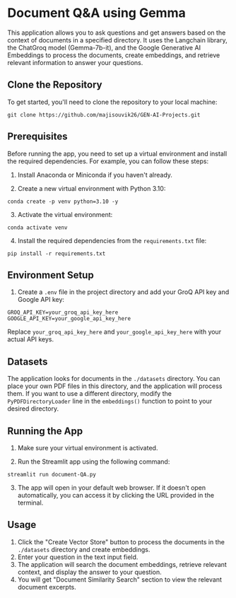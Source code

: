 # Document Q&A using Gemma

This application allows you to ask questions and get answers based on the context of documents in a specified directory. It uses the Langchain library, the ChatGroq model (Gemma-7b-it), and the Google Generative AI Embeddings to process the documents, create embeddings, and retrieve relevant information to answer your questions.

## Clone the Repository

To get started, you'll need to clone the repository to your local machine:

```
git clone https://github.com/majisouvik26/GEN-AI-Projects.git
```

## Prerequisites

Before running the app, you need to set up a virtual environment and install the required dependencies. For example, you can follow these steps:

1. Install Anaconda or Miniconda if you haven't already.

2. Create a new virtual environment with Python 3.10:

```
conda create -p venv python=3.10 -y
```

3. Activate the virtual environment:

```
conda activate venv
```

4. Install the required dependencies from the `requirements.txt` file:

```
pip install -r requirements.txt
```

## Environment Setup

1. Create a `.env` file in the project directory and add your GroQ API key and Google API key:

```
GROQ_API_KEY=your_groq_api_key_here
GOOGLE_API_KEY=your_google_api_key_here
```

Replace `your_groq_api_key_here` and `your_google_api_key_here` with your actual API keys.

## Datasets

The application looks for documents in the `./datasets` directory. You can place your own PDF files in this directory, and the application will process them. If you want to use a different directory, modify the `PyPDFDirectoryLoader` line in the `embeddings()` function to point to your desired directory.

## Running the App

1. Make sure your virtual environment is activated.

2. Run the Streamlit app using the following command:

```
streamlit run document-QA.py
```

3. The app will open in your default web browser. If it doesn't open automatically, you can access it by clicking the URL provided in the terminal.

## Usage

1. Click the "Create Vector Store" button to process the documents in the `./datasets` directory and create embeddings.
2. Enter your question in the text input field.
3. The application will search the document embeddings, retrieve relevant context, and display the answer to your question.
4. You will get "Document Similarity Search" section to view the relevant document excerpts.

